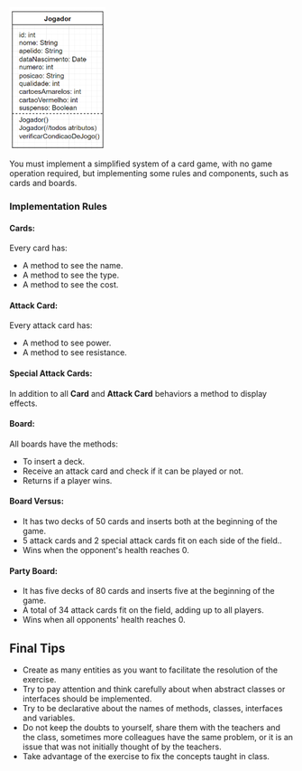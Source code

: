 <img src="https://github.com/RitaFer/tomorrow-tech-talents/blob/main/assets/oop-stock-images/2022-05-09_19h38_53.png" />

You must implement a simplified system of a card game, with no game operation required, but implementing some rules and components, such as cards and boards.

### Implementation Rules

#### Cards:
Every card has:
 - A method to see the name.
 - A method to see the type.
 - A method to see the cost.

#### Attack Card:
Every attack card has:
 - A method to see power.
 - A method to see resistance.

#### Special Attack Cards:
In addition to all **Card** and **Attack Card** behaviors a method to display effects.

#### Board:
All boards have the methods:
 - To insert a deck.
 - Receive an attack card and check if it can be played or not.
 - Returns if a player wins.

#### Board Versus:
 - It has two decks of 50 cards and inserts both at the beginning of the game.
 - 5 attack cards and 2 special attack cards fit on each side of the field..
 - Wins when the opponent's health reaches 0.

#### Party Board:
 - It has five decks of 80 cards and inserts five at the beginning of the game.
 - A total of 34 attack cards fit on the field, adding up to all players.
 - Wins when all opponents' health reaches 0.

## Final Tips

 - Create as many entities as you want to facilitate the resolution of the exercise.
 - Try to pay attention and think carefully about when abstract classes or interfaces should be implemented.
 - Try to be declarative about the names of methods, classes, interfaces and variables.
 - Do not keep the doubts to yourself, share them with the teachers and the class, sometimes more colleagues have the same problem, or it is an issue that was not initially thought of by the teachers.
 - Take advantage of the exercise to fix the concepts taught in class.